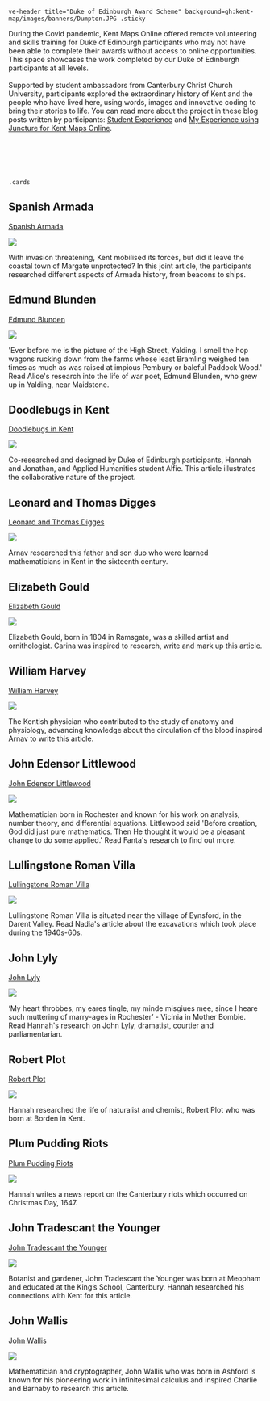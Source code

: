 `ve-header title="Duke of Edinburgh Award Scheme" background=gh:kent-map/images/banners/Dumpton.JPG .sticky`

During the Covid pandemic, Kent Maps Online offered remote volunteering and skills training for Duke of Edinburgh participants who may not have been able to complete their awards without access to online opportunities. This space showcases the work completed by our Duke of Edinburgh participants at all levels. 
<br><br>
Supported by student ambassadors from Canterbury Christ Church University, participants explored the extraordinary history of Kent and the people who have lived here, using words, images and innovative coding to bring their stories to life. You can read more about the project in these blog posts written by participants: [Student Experience](https://blogs.canterbury.ac.uk/fahe/student-experience-duke-of-edinburgh-scheme/) and [My Experience using Juncture for Kent Maps Online](https://labs.jstor.org/blog/carina-chan-on-juncture-and-kent-maps/).

# &nbsp; 
`.cards`

## Spanish Armada

[Spanish Armada](/16c/16c-spanish-armada)

![](https://raw.githubusercontent.com/kent-map/images/main/thumbnails/wartime_Spanish_Armada.jpg)

With invasion threatening, Kent mobilised its forces, but did it leave the coastal town of Margate unprotected? In this joint article, the participants researched different aspects of Armada history, from beacons to ships.

## Edmund Blunden

[Edmund Blunden](/20c/20c-blunden-biography)

![](https://raw.githubusercontent.com/kent-map/images/main/thumbnails/the_garden_of_england1.jpg)

'Ever before me is the picture of the High Street, Yalding. I smell the hop wagons rucking down from the farms whose least Bramling weighed ten times as much as was raised at impious Pembury or baleful Paddock Wood.' Read Alice's research into the life of war poet, Edmund Blunden, who grew up in Yalding, near Maidstone.

## Doodlebugs in Kent

[Doodlebugs in Kent](/20c/ww2-doodlebug)

![](https://raw.githubusercontent.com/kent-map/images/main/thumbnails/war_in_kent1.jpg)

Co-researched and designed by Duke of Edinburgh participants, Hannah and Jonathan, and Applied Humanities student Alfie. This article illustrates the collaborative nature of the project. 

## Leonard and Thomas Digges

[Leonard and Thomas Digges](/16c/16c-digges-biography)

![](https://raw.githubusercontent.com/kent-map/images/main/thumbnails/16c_Leonard_and_Thomas_Digges.jpg)

Arnav researched this father and son duo who were learned mathematicians in Kent in the sixteenth century. 

## Elizabeth Gould

[Elizabeth Gould](/19c/19c-gould-biography)

![](https://raw.githubusercontent.com/kent-map/images/main/thumbnails/artists_Elizabeth_Gould.jpg)

Elizabeth Gould, born in 1804 in Ramsgate, was a skilled artist and ornithologist. Carina was inspired to research, write and mark up this article.

## William Harvey

[William Harvey](/17c/17c-william-harvey)

![](https://raw.githubusercontent.com/kent-map/images/main/thumbnails/garden_John_Tradescant.jpg)

The Kentish physician who contributed to the study of anatomy and physiology, advancing knowledge about the circulation of the blood inspired Arnav to write this article.

## John Edensor Littlewood

[John Edensor Littlewood](/19c/19c-edensor-littlewood)

![](https://raw.githubusercontent.com/kent-map/images/main/thumbnails/science_John_Edensor_Littlewood.jpg)

Mathematician born in Rochester and known for his work on analysis, number theory, and differential equations. Littlewood said 'Before creation, God did just pure mathematics. Then He thought it would be a pleasant change to do some applied.' Read Fanta's research to find out more.

## Lullingstone Roman Villa

[Lullingstone Roman Villa](/built/lullingstone-roman-villa)

![](https://iiif.juncture-digital.org/thumbnail?url=https://upload.wikimedia.org/wikipedia/commons/d/d6/Painted_Walls_from_Lullinstone_Roman_Villa%2C_4th_century_AD%2C_British_Museum_%2816119773582%29.jpg)

Lullingstone Roman Villa is situated near the village of Eynsford, in the Darent Valley. Read Nadia's article about the excavations which took place during the 1940s-60s.

## John Lyly

[John Lyly](/16c/16c-lyly-biography)

![](https://raw.githubusercontent.com/kent-map/images/main/thumbnails/theatre_John_Lyly.jpg)

‘My heart throbbes, my eares tingle, my minde misgiues mee, since I heare such muttering of marry-ages in Rochester’ - Vicinia in Mother Bombie. Read Hannah's research on John Lyly, dramatist, courtier and parliamentarian.

## Robert Plot

[Robert Plot](/17c/17c-robert-plot)

![](https://iiif.juncture-digital.org/thumbnail?url=https://upload.wikimedia.org/wikipedia/commons/a/ac/Plot_memorial%2C_Borden.jpg)

Hannah researched the life of naturalist and chemist, Robert Plot who was born at Borden in Kent.

## Plum Pudding Riots

[Plum Pudding Riots](/17c/17c-plum-pudding-riots)

![](https://raw.githubusercontent.com/kent-map/images/main/thumbnails/garden_John_Tradescant.jpg)

Hannah writes a news report on the Canterbury riots which occurred on Christmas Day, 1647.

## John Tradescant the Younger

[John Tradescant the Younger](/17c/17c-john-tradescant-younger)

![](https://iiif.juncture-digital.org/thumbnail?url=https://upload.wikimedia.org/wikipedia/commons/b/b1/The_floral_cabinet_and_magazine_of_exotic_botany_%281840%29_%2814798644443%29.jpg)

Botanist and gardener, John Tradescant the Younger was born at Meopham and educated at the King’s School, Canterbury. Hannah researched his connections with Kent for this article.

## John Wallis

[John Wallis](/17c/17c-wallis-biography)

![](https://raw.githubusercontent.com/kent-map/images/main/thumbnails/garden_John_Tradescant.jpg)

Mathematician and cryptographer, John Wallis who was born in Ashford is known for his pioneering work in infinitesimal calculus and inspired Charlie and Barnaby to research this article.

